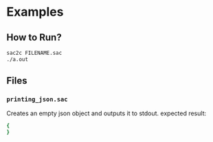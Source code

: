 # Examples
## How to Run?
```bash
sac2c FILENAME.sac
./a.out
```
## Files
### `printing_json.sac`
Creates an empty json object and outputs it to stdout.
expected result:
```bash
{
}
```